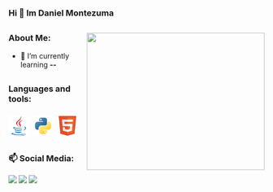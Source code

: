 <h3 text-align="center"> Hi 👋 Im Daniel Montezuma </h3>

##

<div id="header" >
<img src=https://media.giphy.com/media/ZVik7pBtu9dNS/giphy.gif width="350" height="270" align="right"/>
<h3 text-align = "left"> About Me:</h3>
</div>

- 🌱 I’m currently learning **--**

##

<div> 
<h3> Languages and tools: <h3/>
<div>
  <img src="https://github.com/devicons/devicon/blob/master/icons/java/java-original.svg" title="Java" alt="Java" width="40" height="40"/>&nbsp
  <img src="https://github.com/devicons/devicon/blob/master/icons/python/python-original.svg"  title="Python" alt="Python" width="40" height="40"/>&nbsp
  <img src="https://github.com/devicons/devicon/blob/master/icons/html5/html5-original.svg" width="40" height="40"/>&nbsp
</div>

##

### 📫 Social Media:
<div> 
  <a href = "mailto:danielm110417@gmail.com"><img src="https://img.shields.io/badge/-Gmail-%23333?style=for-the-badge&logo=gmail&logoColor=white" target="_blank"></a>
  <a href="https://www.linkedin.com/in/daniel-montezuma-a40b352b3/" target="_blank"><img src="https://img.shields.io/badge/-LinkedIn-%230077B5?style=for-the-badge&logo=linkedin&logoColor=white" target="_blank"></a> 
  <a href="https://www.instagram.com/danielms_11/" target="_blank"><img src="https://img.shields.io/badge/-Instagram-%23E4405F?style=for-the-badge&logo=instagram&logoColor=white" target="_blank"></a>
</div>


